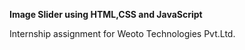 **Image Slider using HTML,CSS and JavaScript**

Internship assignment for Weoto Technologies Pvt.Ltd.
